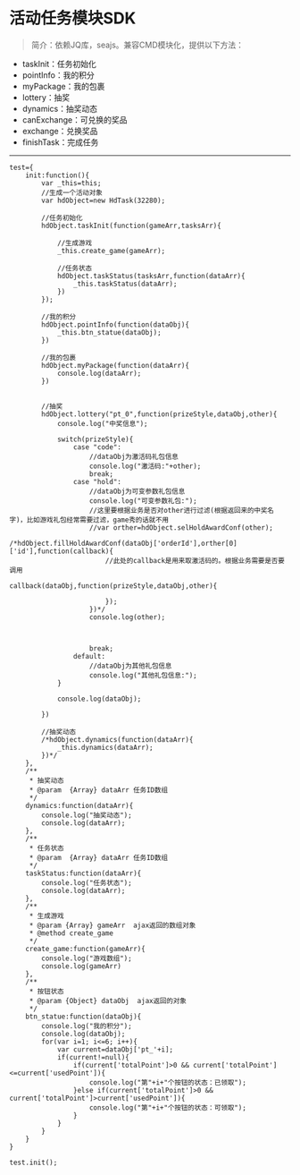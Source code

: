活动任务模块SDK
=========

> 简介：依赖JQ库，seajs。兼容CMD模块化，提供以下方法：

- taskInit：任务初始化
- pointInfo：我的积分
- myPackage：我的包裹
- lottery：抽奖
- dynamics：抽奖动态
- canExchange：可兑换的奖品
- exchange：兑换奖品
- finishTask：完成任务




----------

    test={
		init:function(){
			var _this=this;
			//生成一个活动对象
			var hdObject=new HdTask(32280);

			//任务初始化
			hdObject.taskInit(function(gameArr,tasksArr){

				//生成游戏
				_this.create_game(gameArr);

				//任务状态
				hdObject.taskStatus(tasksArr,function(dataArr){
					_this.taskStatus(dataArr);
				})	
			});

			//我的积分
			hdObject.pointInfo(function(dataObj){
				_this.btn_statue(dataObj);
			})

			//我的包裹
			hdObject.myPackage(function(dataArr){
				console.log(dataArr);
			})


			//抽奖
			hdObject.lottery("pt_0",function(prizeStyle,dataObj,other){
				console.log("中奖信息");
				
				switch(prizeStyle){
	                case "code":
	                    //dataObj为激活码礼包信息
	                    console.log("激活码:"+other);        
	                    break;
	                case "hold":
	                    //dataObj为可变参数礼包信息
	                    console.log("可变参数礼包:");                  
	                    //这里要根据业务是否对other进行过滤(根据返回来的中奖名字)，比如游戏礼包经常需要过滤，game秀的话就不用
	                    //var orther=hdObject.selHoldAwardConf(other);
	                    /*hdObject.fillHoldAwardConf(dataObj['orderId'],orther[0]['id'],function(callback){
	                    	//此处的callback是用来取激活码的。根据业务需要是否要调用
	                    	callback(dataObj,function(prizeStyle,dataObj,other){

	                    	});
	                    })*/
	                    console.log(other);



	                    break;
	                default:
	                    //dataObj为其他礼包信息
	                    console.log("其他礼包信息:");                    
	            }

				console.log(dataObj); 
	            
			})

			//抽奖动态
			/*hdObject.dynamics(function(dataArr){
				_this.dynamics(dataArr);
			})*/
		},
		/**
		 * 抽奖动态
		 * @param  {Array} dataArr 任务ID数组
		 */
		dynamics:function(dataArr){
			console.log("抽奖动态");
			console.log(dataArr);
		},
		/**
		 * 任务状态
		 * @param  {Array} dataArr 任务ID数组
		 */
		taskStatus:function(dataArr){
			console.log("任务状态");
			console.log(dataArr);
		},
		/**
         * 生成游戏
         * @param {Array} gameArr  ajax返回的数组对象
         * @method create_game
         */
        create_game:function(gameArr){
        	console.log("游戏数组");
            console.log(gameArr)
        },
        /**
         * 按钮状态
         * @param {Object} dataObj  ajax返回的对象
         */
        btn_statue:function(dataObj){
        	console.log("我的积分");
        	console.log(dataObj);
        	for(var i=1; i<=6; i++){
                var current=dataObj['pt_'+i];
                if(current!=null){
                    if(current['totalPoint']>0 && current['totalPoint']<=current['usedPoint']){
                    	console.log("第"+i+"个按钮的状态：已领取");                        
                    }else if(current['totalPoint']>0 && current['totalPoint']>current['usedPoint']){
                    	console.log("第"+i+"个按钮的状态：可领取");
                    }
                }
            }
        }
	}

	test.init();
    
   